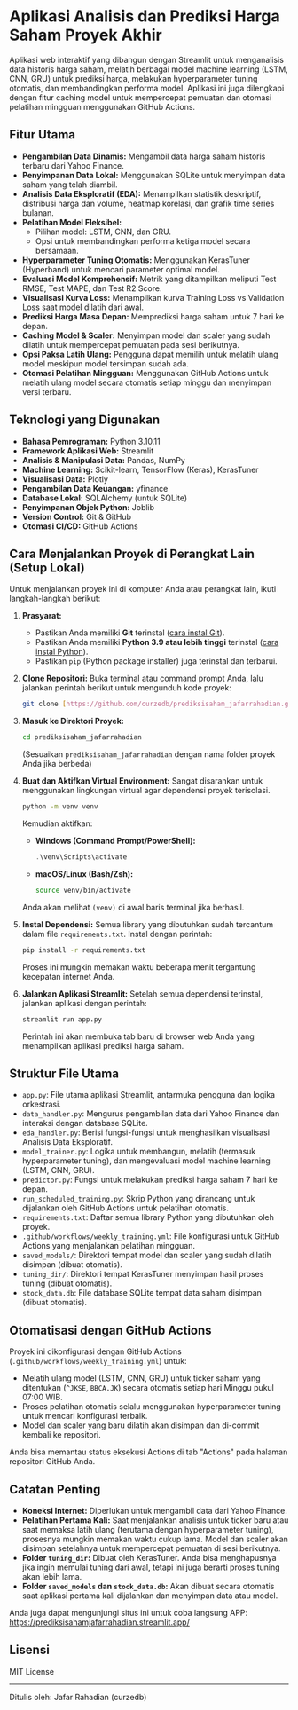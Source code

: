 # Aplikasi Analisis dan Prediksi Harga Saham Proyek Akhir

Aplikasi web interaktif yang dibangun dengan Streamlit untuk menganalisis data historis harga saham, melatih berbagai model machine learning (LSTM, CNN, GRU) untuk prediksi harga, melakukan hyperparameter tuning otomatis, dan membandingkan performa model. Aplikasi ini juga dilengkapi dengan fitur caching model untuk mempercepat pemuatan dan otomasi pelatihan mingguan menggunakan GitHub Actions.

## Fitur Utama

* **Pengambilan Data Dinamis:** Mengambil data harga saham historis terbaru dari Yahoo Finance.
* **Penyimpanan Data Lokal:** Menggunakan SQLite untuk menyimpan data saham yang telah diambil.
* **Analisis Data Eksploratif (EDA):** Menampilkan statistik deskriptif, distribusi harga dan volume, heatmap korelasi, dan grafik time series bulanan.
* **Pelatihan Model Fleksibel:**
    * Pilihan model: LSTM, CNN, dan GRU.
    * Opsi untuk membandingkan performa ketiga model secara bersamaan.
* **Hyperparameter Tuning Otomatis:** Menggunakan KerasTuner (Hyperband) untuk mencari parameter optimal model.
* **Evaluasi Model Komprehensif:** Metrik yang ditampilkan meliputi Test RMSE, Test MAPE, dan Test R2 Score.
* **Visualisasi Kurva Loss:** Menampilkan kurva Training Loss vs Validation Loss saat model dilatih dari awal.
* **Prediksi Harga Masa Depan:** Memprediksi harga saham untuk 7 hari ke depan.
* **Caching Model & Scaler:** Menyimpan model dan scaler yang sudah dilatih untuk mempercepat pemuatan pada sesi berikutnya.
* **Opsi Paksa Latih Ulang:** Pengguna dapat memilih untuk melatih ulang model meskipun model tersimpan sudah ada.
* **Otomasi Pelatihan Mingguan:** Menggunakan GitHub Actions untuk melatih ulang model secara otomatis setiap minggu dan menyimpan versi terbaru.

## Teknologi yang Digunakan

* **Bahasa Pemrograman:** Python 3.10.11
* **Framework Aplikasi Web:** Streamlit
* **Analisis & Manipulasi Data:** Pandas, NumPy
* **Machine Learning:** Scikit-learn, TensorFlow (Keras), KerasTuner
* **Visualisasi Data:** Plotly
* **Pengambilan Data Keuangan:** yfinance
* **Database Lokal:** SQLAlchemy (untuk SQLite)
* **Penyimpanan Objek Python:** Joblib
* **Version Control:** Git & GitHub
* **Otomasi CI/CD:** GitHub Actions

## Cara Menjalankan Proyek di Perangkat Lain (Setup Lokal)

Untuk menjalankan proyek ini di komputer Anda atau perangkat lain, ikuti langkah-langkah berikut:

1.  **Prasyarat:**
    * Pastikan Anda memiliki **Git** terinstal ([cara instal Git](https://git-scm.com/book/en/v2/Getting-Started-Installing-Git)).
    * Pastikan Anda memiliki **Python 3.9 atau lebih tinggi** terinstal ([cara instal Python](https://www.python.org/downloads/)).
    * Pastikan `pip` (Python package installer) juga terinstal dan terbarui.

2.  **Clone Repositori:**
    Buka terminal atau command prompt Anda, lalu jalankan perintah berikut untuk mengunduh kode proyek:
    ```bash
    git clone [https://github.com/curzedb/prediksisaham_jafarrahadian.git](https://github.com/curzedb/prediksisaham_jafarrahadian.git)
    ```

3.  **Masuk ke Direktori Proyek:**
    ```bash
    cd prediksisaham_jafarrahadian 
    ```
    (Sesuaikan `prediksisaham_jafarrahadian` dengan nama folder proyek Anda jika berbeda)

4.  **Buat dan Aktifkan Virtual Environment:**
    Sangat disarankan untuk menggunakan lingkungan virtual agar dependensi proyek terisolasi.
    ```bash
    python -m venv venv 
    ```
    Kemudian aktifkan:
    * **Windows (Command Prompt/PowerShell):**
        ```powershell
        .\venv\Scripts\activate
        ```
    * **macOS/Linux (Bash/Zsh):**
        ```bash
        source venv/bin/activate
        ```
    Anda akan melihat `(venv)` di awal baris terminal jika berhasil.

5.  **Instal Dependensi:**
    Semua library yang dibutuhkan sudah tercantum dalam file `requirements.txt`. Instal dengan perintah:
    ```bash
    pip install -r requirements.txt
    ```
    Proses ini mungkin memakan waktu beberapa menit tergantung kecepatan internet Anda.

6.  **Jalankan Aplikasi Streamlit:**
    Setelah semua dependensi terinstal, jalankan aplikasi dengan perintah:
    ```bash
    streamlit run app.py
    ```
    Perintah ini akan membuka tab baru di browser web Anda yang menampilkan aplikasi prediksi harga saham.

## Struktur File Utama

* `app.py`: File utama aplikasi Streamlit, antarmuka pengguna dan logika orkestrasi.
* `data_handler.py`: Mengurus pengambilan data dari Yahoo Finance dan interaksi dengan database SQLite.
* `eda_handler.py`: Berisi fungsi-fungsi untuk menghasilkan visualisasi Analisis Data Eksploratif.
* `model_trainer.py`: Logika untuk membangun, melatih (termasuk hyperparameter tuning), dan mengevaluasi model machine learning (LSTM, CNN, GRU).
* `predictor.py`: Fungsi untuk melakukan prediksi harga saham 7 hari ke depan.
* `run_scheduled_training.py`: Skrip Python yang dirancang untuk dijalankan oleh GitHub Actions untuk pelatihan otomatis.
* `requirements.txt`: Daftar semua library Python yang dibutuhkan oleh proyek.
* `.github/workflows/weekly_training.yml`: File konfigurasi untuk GitHub Actions yang menjalankan pelatihan mingguan.
* `saved_models/`: Direktori tempat model dan scaler yang sudah dilatih disimpan (dibuat otomatis).
* `tuning_dir/`: Direktori tempat KerasTuner menyimpan hasil proses tuning (dibuat otomatis).
* `stock_data.db`: File database SQLite tempat data saham disimpan (dibuat otomatis).

## Otomatisasi dengan GitHub Actions

Proyek ini dikonfigurasi dengan GitHub Actions (`.github/workflows/weekly_training.yml`) untuk:
* Melatih ulang model (LSTM, CNN, GRU) untuk ticker saham yang ditentukan (`^JKSE`, `BBCA.JK`) secara otomatis setiap hari Minggu pukul 07:00 WIB.
* Proses pelatihan otomatis selalu menggunakan hyperparameter tuning untuk mencari konfigurasi terbaik.
* Model dan scaler yang baru dilatih akan disimpan dan di-commit kembali ke repositori.

Anda bisa memantau status eksekusi Actions di tab "Actions" pada halaman repositori GitHub Anda.

## Catatan Penting

* **Koneksi Internet:** Diperlukan untuk mengambil data dari Yahoo Finance.
* **Pelatihan Pertama Kali:** Saat menjalankan analisis untuk ticker baru atau saat memaksa latih ulang (terutama dengan hyperparameter tuning), prosesnya mungkin memakan waktu cukup lama. Model dan scaler akan disimpan setelahnya untuk mempercepat pemuatan di sesi berikutnya.
* **Folder `tuning_dir`:** Dibuat oleh KerasTuner. Anda bisa menghapusnya jika ingin memulai tuning dari awal, tetapi ini juga berarti proses tuning akan lebih lama.
* **Folder `saved_models` dan `stock_data.db`:** Akan dibuat secara otomatis saat aplikasi pertama kali dijalankan dan menyimpan data atau model.

Anda juga dapat mengunjungi situs ini untuk coba langsung APP:
https://prediksisahamjafarrahadian.streamlit.app/

## Lisensi

MIT License

---
Ditulis oleh: Jafar Rahadian (curzedb)